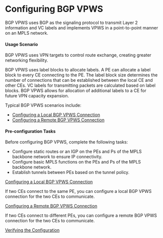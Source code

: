 Configuring BGP VPWS
====================

BGP VPWS uses BGP as the signaling protocol to transmit
Layer 2 information and VC labels and implements VPWS in a point-to-point
manner on an MPLS network.

#### Usage Scenario

BGP VPWS uses VPN targets
to control route exchange, creating greater networking flexibility.

BGP VPWS uses label blocks to allocate labels. A PE can allocate
a label block to every CE connecting to the PE. The label block size
determines the number of connections that can be established between
the local CE and other CEs. VC labels for transmitting packets are
calculated based on label blocks. BGP VPWS allows for allocation of
additional labels to a CE for future VPN capacity expansion.

Typical BGP VPWS scenarios include:

* [Configuring a Local BGP VPWS Connection](dc_vrp_vpws_cfg_6055.html)
* [Configuring a Remote BGP VPWS Connection](dc_vrp_vpws_cfg_6056.html)


#### Pre-configuration Tasks

Before configuring
BGP VPWS, complete the following tasks:

* Configure static routes or an IGP on the PEs and Ps of the
  MPLS backbone network to ensure IP connectivity.
* Configure basic MPLS functions on the PEs and Ps of the MPLS
  backbone network.
* Establish tunnels between PEs based on the tunnel policy.


[Configuring a Local BGP VPWS Connection](../../../../software/nev8r10_vrpv8r16/user/vrp/dc_vrp_vpws_cfg_6055.html)

If two CEs connect to the same PE, you can configure a local BGP VPWS connection for the two CEs to communicate.

[Configuring a Remote BGP VPWS Connection](../../../../software/nev8r10_vrpv8r16/user/vrp/dc_vrp_vpws_cfg_6056.html)

If two CEs connect to different PEs, you can configure a remote BGP VPWS connection for the two CEs to communicate.

[Verifying the Configuration](../../../../software/nev8r10_vrpv8r16/user/vrp/dc_vrp_vpws_cfg_6057.html)
